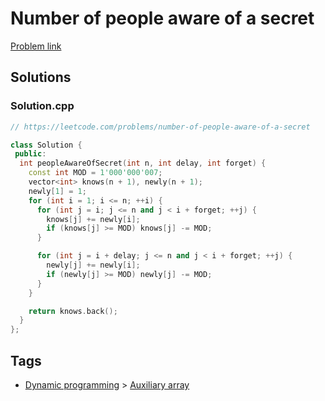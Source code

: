 # Number of people aware of a secret

[Problem link](https://leetcode.com/problems/number-of-people-aware-of-a-secret)

## Solutions


### Solution.cpp
```cpp
// https://leetcode.com/problems/number-of-people-aware-of-a-secret

class Solution {
 public:
  int peopleAwareOfSecret(int n, int delay, int forget) {
    const int MOD = 1'000'000'007;
    vector<int> knows(n + 1), newly(n + 1);
    newly[1] = 1;
    for (int i = 1; i <= n; ++i) {
      for (int j = i; j <= n and j < i + forget; ++j) {
        knows[j] += newly[i];
        if (knows[j] >= MOD) knows[j] -= MOD;
      }

      for (int j = i + delay; j <= n and j < i + forget; ++j) {
        newly[j] += newly[i];
        if (newly[j] >= MOD) newly[j] -= MOD;
      }
    }

    return knows.back();
  }
};
```
## Tags

* [Dynamic programming](/README.md#Dynamic_programming) > [Auxiliary array](/README.md#Dynamic_programming-Auxiliary_array)
